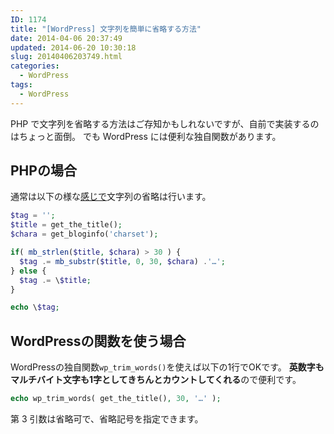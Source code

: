 ```yaml
---
ID: 1174
title: "[WordPress] 文字列を簡単に省略する方法"
date: 2014-04-06 20:37:49
updated: 2014-06-20 10:30:18
slug: 20140406203749.html
categories:
  - WordPress
tags:
  - WordPress
---
```


PHP で文字列を省略する方法はご存知かもしれないですが、自前で実装するのはちょっと面倒。
でも WordPress には便利な独自関数があります。

<!--more-->
<h2>PHPの場合</h2>
通常は以下の様な<u>感じで</u>文字列の省略は行います。

```php
$tag = '';
$title = get_the_title();
$chara = get_bloginfo('charset');

if( mb_strlen($title, $chara) > 30 ) {
  $tag .= mb_substr($title, 0, 30, $chara) .'…';
} else {
  $tag .= \$title;
}

echo \$tag;
```

<h2>WordPressの関数を使う場合</h2>
WordPressの独自関数<code>wp_trim_words()</code>を使えば以下の1行でOKです。
<strong>英数字もマルチバイト文字も1字としてきちんとカウントしてくれる</strong>ので便利です。

```php
echo wp_trim_words( get_the_title(), 30, '…' );
```

第 3 引数は省略可で、省略記号を指定できます。
